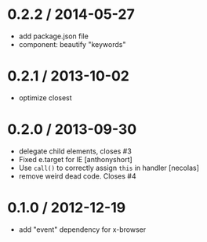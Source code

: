 
0.2.2 / 2014-05-27
==================

  * add package.json file
  * component: beautify "keywords"

0.2.1 / 2013-10-02
==================

 * optimize closest

0.2.0 / 2013-09-30
==================

 * delegate child elements, closes #3
 * Fixed e.target for IE [anthonyshort]
 * Use `call()` to correctly assign `this` in handler [necolas]
 * remove weird dead code. Closes #4

0.1.0 / 2012-12-19
==================

  * add "event" dependency for x-browser
